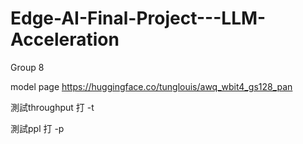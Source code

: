 # Edge-AI-Final-Project---LLM-Acceleration
Group 8

model page https://huggingface.co/tunglouis/awq_wbit4_gs128_pan

測試throughput 打 -t

測試ppl        打 -p
